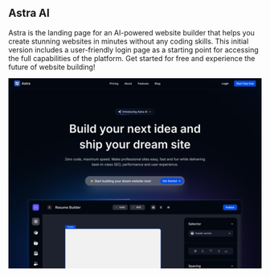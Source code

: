## Astra AI

Astra is the landing page for an AI-powered website builder that helps you create stunning websites in minutes without any coding skills. This initial version includes a user-friendly login page as a starting point for accessing the full capabilities of the platform. Get started for free and experience the future of website building!

![Landing Page](.github/1440x1080.png "Landing Page")
